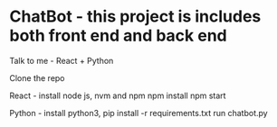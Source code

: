 # ChatBot - this project is includes both front end and back end

Talk to me - React + Python

Clone the repo

React - install node js, nvm and npm
npm install
npm start

Python - install python3,
pip install -r requirements.txt
run chatbot.py

